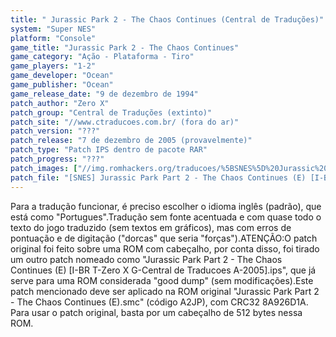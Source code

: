 ```yaml
---
title: " Jurassic Park 2 - The Chaos Continues (Central de Traduções)"
system: "Super NES"
platform: "Console"
game_title: "Jurassic Park 2 - The Chaos Continues"
game_category: "Ação - Plataforma - Tiro"
game_players: "1-2"
game_developer: "Ocean"
game_publisher: "Ocean"
game_release_date: "9 de dezembro de 1994"
patch_author: "Zero X"
patch_group: "Central de Traduções (extinto)"
patch_site: "//www.ctraducoes.com.br/ (fora do ar)"
patch_version: "???"
patch_release: "7 de dezembro de 2005 (provavelmente)"
patch_type: "Patch IPS dentro de pacote RAR"
patch_progress: "???"
patch_images: ["//img.romhackers.org/traducoes/%5BSNES%5D%20Jurassic%20Park%202%20-%20The%20Chaos%20Continues%20-%20Central%20de%20Traducoes%20-%201.png","//img.romhackers.org/traducoes/%5BSNES%5D%20Jurassic%20Park%202%20-%20The%20Chaos%20Continues%20-%20Central%20de%20Traducoes%20-%202.png","//img.romhackers.org/traducoes/%5BSNES%5D%20Jurassic%20Park%202%20-%20The%20Chaos%20Continues%20-%20Central%20de%20Traducoes%20-%203.png"]
patch_file: "[SNES] Jurassic Park Part 2 - The Chaos Continues (E) [I-BR T-Zero X G-Central de Traduções A-2005].rar"
---
```

Para a tradução funcionar, é preciso escolher o idioma inglês (padrão), que está como "Portugues".Tradução sem fonte acentuada e com quase todo o texto do jogo traduzido (sem textos em gráficos), mas com erros de pontuação e de digitação ("dorcas" que seria "forças").ATENÇÃO:O patch original foi feito sobre uma ROM com cabeçalho, por conta disso, foi tirado um outro patch nomeado como "Jurassic Park Part 2 - The Chaos Continues (E) [I-BR T-Zero X G-Central de Traducoes A-2005].ips", que já serve para uma ROM considerada "good dump" (sem modificações).Este patch mencionado deve ser aplicado na ROM original "Jurassic Park Part 2 - The Chaos Continues (E).smc" (código A2JP), com CRC32 8A926D1A. Para usar o patch original, basta por um cabeçalho de 512 bytes nessa ROM.